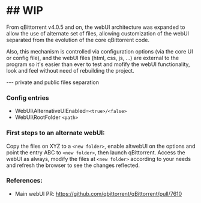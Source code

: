 # ## **WIP**

From qBittorrent v4.0.5 and on, the webUI architecture was expanded to allow the use of alternate set of files, allowing customization of the webUI separated from the evolution of the core qBittorrent code.

Also, this mechanism is controlled via configuration options (via the core UI or config file), and the webUI files (html, css, js, ...) are external to the program so it's easier than ever to test and mofify the webUI functionality, look and feel without need of rebuilding the project.

--- private and public files separation

### Config entries
* WebUI\AlternativeUIEnabled=`<true>/<false>`
* WebUI\RootFolder `<path>`

### First steps to an alternate webUI:
Copy the files on XYZ to a `<new folder>`, enable altwebUI on the options and point the entry ABC to `<new folder>`, then launch qBittorrent.
Access the webUI as always, modify the files at `<new folder>` according to your needs and refresh the browser to see the changes reflected.

### References:
* Main webUI PR: https://github.com/qbittorrent/qBittorrent/pull/7610

